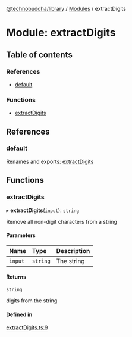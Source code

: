 [@technobuddha/library](../../README.md) / [Modules](../Modules.md) / extractDigits

# Module: extractDigits

## Table of contents

### References

- [default](extractDigits.md#default)

### Functions

- [extractDigits](extractDigits.md#extractdigits)

## References

### default

Renames and exports: [extractDigits](extractDigits.md#extractdigits)

## Functions

### extractDigits

▸ **extractDigits**(`input`): `string`

Remove all non-digit characters from a string

#### Parameters

| Name | Type | Description |
| :------ | :------ | :------ |
| `input` | `string` | The string |

#### Returns

`string`

digits from the string

#### Defined in

[extractDigits.ts:9](../../src/extractDigits.ts#L9)
